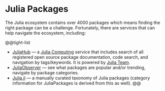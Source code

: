 # Julia Packages

The Julia ecosystem contains over 4000 packages which means finding the right package can be a challenge. Fortunately, there are services that can help navigate the ecosystem, including:

@@tight-list
* [JuliaHub](https://juliahub.com) — a [Julia Computing](https://juliacomputing.com) service that includes search of all registered open source package documentation, code search, and navigation by tags/keywords. It is powered by [Julia Team](https://juliacomputing.com/products/juliateam). 
* [JuliaObserver](https://juliaobserver.com) — see what packages are popular and/or trending, navigate by package categories.
* [Julia.jl](https://github.com/svaksha/Julia.jl) — a manually curated taxonomy of Julia packages (category information for JuliaPackages is derived from this as well).
@@

